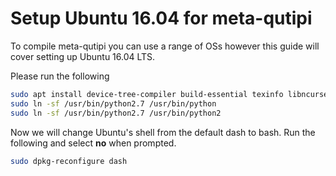 # Setup Ubuntu 16.04 for meta-qutipi

To compile meta-qutipi you can use a range of OSs however this guide will cover setting up Ubuntu 16.04 LTS.

Please run the following

```bash
sudo apt install device-tree-compiler build-essential texinfo libncurses5-dev chrpath diffstat gawk python2.7
sudo ln -sf /usr/bin/python2.7 /usr/bin/python
sudo ln -sf /usr/bin/python2.7 /usr/bin/python2
```

Now we will change Ubuntu's shell from the default dash to bash. Run the following and select **no** when prompted.

```bash
sudo dpkg-reconfigure dash
```
